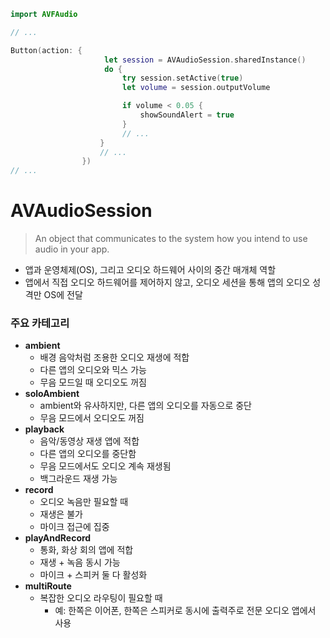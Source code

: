 ```swift
import AVFAudio

// ...

Button(action: {
                     let session = AVAudioSession.sharedInstance()
                     do {
                         try session.setActive(true)
                         let volume = session.outputVolume

                         if volume < 0.05 {
                             showSoundAlert = true
                         }
                         // ...
                    }
	                // ...
	            })
// ...
```

# AVAudioSession
> An object that communicates to the system how you intend to use audio in your app.

- 앱과 운영체제(OS), 그리고 오디오 하드웨어 사이의 중간 매개체 역할
- 앱에서 직접 오디오 하드웨어를 제어하지 않고, 오디오 세션을 통해 앱의 오디오 성격만 OS에 전달

### 주요 카테고리
- **ambient**
	- 배경 음악처럼 조용한 오디오 재생에 적합
	- 다른 앱의 오디오와 믹스 가능
	- 무음 모드일 때 오디오도 꺼짐
- **soloAmbient**
	- ambient와 유사하지만, 다른 앱의 오디오를 자동으로 중단
	- 무음 모드에서 오디오도 꺼짐
- **playback**
	- 음악/동영상 재생 앱에 적합
	- 다른 앱의 오디오를 중단함
	- 무음 모드에서도 오디오 계속 재생됨
	- 백그라운드 재생 가능
- **record**
	- 오디오 녹음만 필요할 때
	- 재생은 불가
	- 마이크 접근에 집중
- **playAndRecord**
	- 통화, 화상 회의 앱에 적합
	- 재생 + 녹음 동시 가능
	- 마이크 + 스피커 둘 다 활성화
- **multiRoute**
	- 복잡한 오디오 라우팅이 필요할 때
		- 예: 한쪽은 이어폰, 한쪽은 스피커로 동시에 출력주로 전문 오디오 앱에서 사용